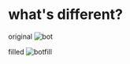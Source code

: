 # what's different?

original
![bot](https://user-images.githubusercontent.com/74197000/182288779-08ef9938-500f-42d7-b6bc-cd5ecf690ca0.png)

filled
![botfill](https://user-images.githubusercontent.com/74197000/182288780-3a1486d3-69c3-4c66-ab2c-fcae00e832d7.png)
